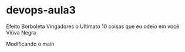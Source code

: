 # devops-aula3
Efeito Borboleta
Vingadores o Ultimato
10 coisas que eu odeio em você
Viúva Negra

Modificando o main
